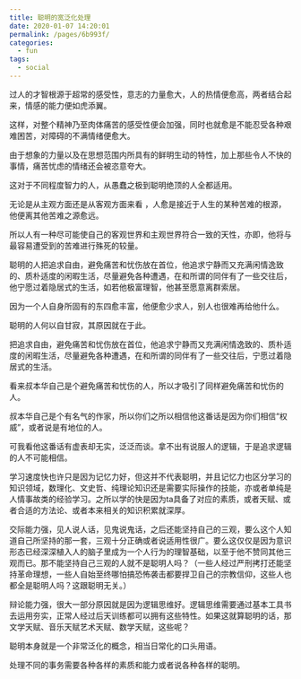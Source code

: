 ```yaml
---
title: 聪明的宽泛化处理
date: 2020-01-07 14:20:01
permalink: /pages/6b993f/
categories:
  - fun
tags:
  - social
---
```



过人的才智根源于超常的感受性，意志的力量愈大，人的热情便愈高，两者结合起来，情感的能力便如虎添翼。

这样，对整个精神乃至肉体痛苦的感受性便会加强，同时也就愈是不能忍受各种艰难困苦，对障碍的不满情绪便愈大。



由于想象的力量以及在思想范围内所具有的鲜明生动的特性，加上那些令人不快的事情，痛苦忧虑的情绪还会被恣意夸大。

这对于不同程度智力的人，从愚蠢之极到聪明绝顶的人全都适用。

无论是从主观方面还是从客观方面来看 ，人愈是接近于人生的某种苦难的根源，他便离其他苦难之源愈远。

所以人有一种尽可能使自己的客观世界和主观世界符合一致的天性，亦即，他将与最容易遭受到的苦难进行殊死的较量。



聪明的人把追求自由，避免痛苦和忧伤放在首位，他追求宁静而又充满闲情逸致的、质朴适度的闲暇生活，尽量避免各种遭遇，在和所谓的同伴有了一些交往后，他宁愿过着隐居式的生活，如若他极富理智，他甚至愿意离群索居。

因为一个人自身所固有的东四愈丰富，他便愈少求人，别人也很难再给他什么。

聪明的人何以自甘寂，其原因就在于此。



把追求自由，避免痛苦和忧伤放在首位，他追求宁静而又充满闲情逸致的、质朴适度的闲暇生活，尽量避免各种遭遇，在和所谓的同伴有了一些交往后，宁愿过着隐居式的生活。

看来叔本华自己是个避免痛苦和忧伤的人，所以才吸引了同样避免痛苦和忧伤的人。

叔本华自己是个有名气的作家，所以你们之所以相信他这番话是因为你们相信“权威”，或者说是有地位的人。

可我看他这番话有虚表却无实，泛泛而谈。拿不出有说服人的逻辑，于是追求逻辑的人不可能相信。



学习速度快也许只是因为记忆力好，但这并不代表聪明，并且记忆力也区分学习的知识领域，数理化、文史哲、纯理论知识还是需要实际操作的技能，亦或者单纯是人情事故类的经验学习。之所以学的快是因为ta具备了对应的素质，或者天赋、或者合适的方法论、或者本来相关的知识积累就深厚。



交际能力强，见人说人话，见鬼说鬼话，之后还能坚持自己的三观，要么这个人知道自己所坚持的那一套，三观十分正确或者说适用性很广。要么这仅仅是因为意识形态已经深深植入人的脑子里成为一个人行为的理智基础，以至于他不赞同其他三观而已。那不能坚持自己三观的人就不是聪明人吗？（一些人经过严刑拷打还能坚持革命理想，一些人自始至终哪怕搞恐怖袭击都要捍卫自己的宗教信仰，这些人也都全是聪明人吗？这跟聪明无关。）



辩论能力强，很大一部分原因就是因为逻辑思维好。逻辑思维需要通过基本工具书去运用夯实，正常人经过后天训练都可以拥有这些特性。如果这就算聪明的话，那文学天赋、音乐天赋艺术天赋、数学天赋，这些呢？



聪明本身就是一个非常泛化的概念，相当日常化的口头用语。

处理不同的事务需要各种各样的素质和能力或者说各种各样的聪明。